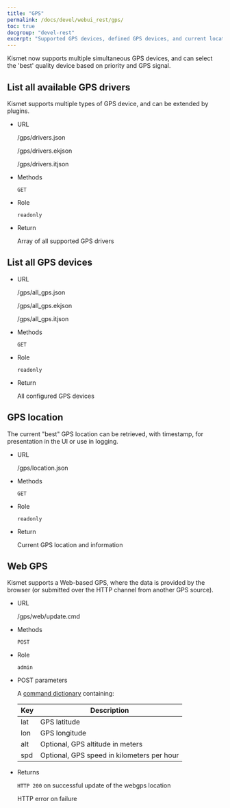```yaml
---
title: "GPS"
permalink: /docs/devel/webui_rest/gps/
toc: true
docgroup: "devel-rest"
excerpt: "Supported GPS devices, defined GPS devices, and current location information."
---
```

Kismet now supports multiple simultaneous GPS devices, and can select the 'best' quality device based on priority and GPS signal.

## List all available GPS drivers

Kismet supports multiple types of GPS device, and can be extended by plugins. 

* URL

    /gps/drivers.json

    /gps/drivers.ekjson

    /gps/drivers.itjson

* Methods

    `GET`

* Role

    `readonly`

* Return 

    Array of all supported GPS drivers

## List all GPS devices

* URL

    /gps/all_gps.json

    /gps/all_gps.ekjson

    /gps/all_gps.itjson

* Methods

    `GET`

* Role

    `readonly`

* Return 

    All configured GPS devices

## GPS location

The current "best" GPS location can be retrieved, with timestamp, for presentation in the UI or use in logging.

* URL

    /gps/location.json

* Methods

    `GET`

* Role

    `readonly`

* Return

    Current GPS location and information

## Web GPS

Kismet supports a Web-based GPS, where the data is provided by the browser (or submitted over the HTTP channel from another GPS source).

* URL

    /gps/web/update.cmd

* Methods

    `POST`

* Role

    `admin`

* POST parameters

    A [command dictionary](/docs/devel/webui_rest/commands/) containing:

    | Key  | Description                                |
    | ---- | ---------------------------------------    |
    | lat  | GPS latitude                               |
    | lon  | GPS longitude                              |
    | alt  | Optional, GPS altitude in meters           |
    | spd  | Optional, GPS speed in kilometers per hour |

* Returns

    `HTTP 200` on successful update of the webgps location

    HTTP error on failure

